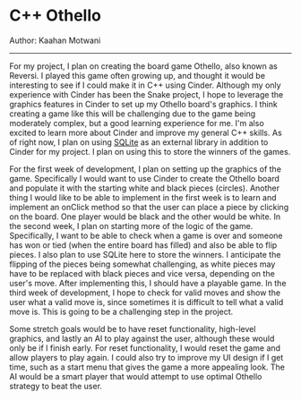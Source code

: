 # C++ Othello

Author: Kaahan Motwani

---

For my project, I plan on creating the board game Othello, 
also known as Reversi. I played this game often growing up, 
and thought it would be interesting to see if I could make 
it in C++ using Cinder. Although my only experience with Cinder 
has been the Snake project, I hope to leverage the graphics 
features in Cinder to set up my Othello board's graphics. 
I think creating a game like this will be challenging due to 
the game being moderately complex, but a good learning 
experience for me. I'm also excited to learn more about 
Cinder and improve my general C++ skills. As of right now, 
I plan on using [SQLite](https://www.sqlite.org/index.html) 
as an external library in addition to Cinder for my project. 
I plan on using this to store the winners of the games. 

For the first week of development, I plan on setting up 
the graphics of the game. Specifically I would want to use 
Cinder to create the Othello board and populate it with the 
starting white and black pieces (circles). Another thing 
I would like to be able to implement in the first week is 
to learn and implement an onClick method so that the user 
can place a piece by clicking on the board. One player 
would be black and the other would be white.
In the second week, I plan on starting more of 
the logic of the game. Specifically, I want to be able to 
check when a game is over and someone has won or tied 
(when the entire board has filled) and also be able to flip pieces. 
I also plan to use SQLite here to store the winners. 
I anticipate the flipping of the pieces being somewhat challenging, 
as white pieces may have to be replaced with black pieces and 
vice versa, depending on the user's move. After implementing this, 
I should have a playable game. In the third week of development, 
I hope to check for valid moves and show the user what a valid move 
is, since sometimes it is difficult to tell what a valid move is. 
This is going to be a challenging step in the project. 

Some stretch goals would be to have reset functionality, 
high-level graphics, and lastly an AI to play against the user, 
although these would only be if I finish early. 
For reset functionality, I would reset the game and allow 
players to play again. I could also try to improve my UI design 
if I get time, such as a start menu that gives the game a more 
appealing look. The AI would be a smart player that would attempt 
to use optimal Othello strategy to beat the user.